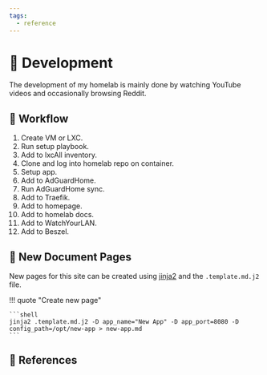 ```yaml
---
tags:
  - reference
---
```

# :construction: Development

The development of my homelab is mainly done by watching YouTube videos and occasionally browsing Reddit.

## :twisted_rightwards_arrows: Workflow

1. Create VM or LXC.
2. Run setup playbook.
3. Add to lxcAll inventory.
4. Clone and log into homelab repo on container.
5. Setup app.
6. Add to AdGuardHome.
7. Run AdGuardHome sync.
8. Add to Traefik.
9. Add to homepage.
10. Add to homelab docs.
11. Add to WatchYourLAN.
12. Add to Beszel.

## :page_facing_up: New Document Pages

New pages for this site can be created using [jinja2][3] and the `.template.md.j2` file.

!!! quote "Create new page"

    ```shell
    jinja2 .template.md.j2 -D app_name="New App" -D app_port=8080 -D config_path=/opt/new-app > new-app.md
    ```

## :link: References

[3]: <../tools/jinja2-cli.md>
